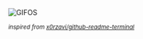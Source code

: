 <div align="justify">
<picture>
    <source media="(prefers-color-scheme: dark)" srcset="https://i.ibb.co/1sZvCp4/output-gif.gif">
    <source media="(prefers-color-scheme: light)" srcset="https://i.ibb.co/1sZvCp4/output-gif.gif">
    <img alt="GIFOS" src="https://i.ibb.co/1sZvCp4/output-gif.gif">
</picture>

<sub><i>inspired from [x0rzavi/github-readme-terminal](https://github.com/x0rzavi/github-readme-terminal)</i></sub>

</div>

<!-- Image deletion URL: https://ibb.co/JxnBYbS/a7c6d22e2b58d78574e27aeeeba1992c -->